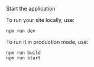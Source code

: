 Start the application

To run your site locally, use:

```
npm run dev
```

To run it in production mode, use:

```
npm run build
npm run start
```
